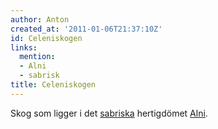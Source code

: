 ```yaml
---
author: Anton
created_at: '2011-01-06T21:37:10Z'
id: Celeniskogen
links:
  mention:
  - Alni
  - sabrisk
title: Celeniskogen
---
```


Skog som ligger i det [sabriska] hertigdömet [Alni].

  [sabriska]: sabrisk
  [Alni]: Alni
